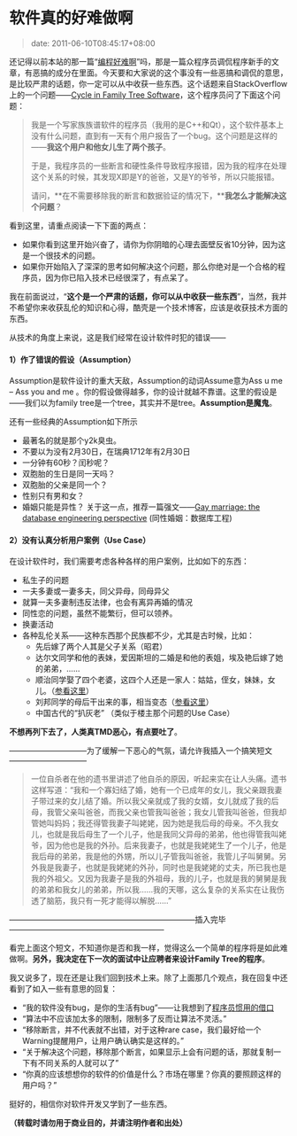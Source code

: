 # 软件真的好难做啊
>date: 2011-06-10T08:45:17+08:00


还记得以前本站的那一篇“[编程好难啊](https://coolshell.cn/articles/1391.html "编程真难啊")”吗，那是一篇众程序员调侃程序新手的文章，有恶搞的成分在里面。今天要和大家说的这个事没有一些恶搞和调侃的意思，是比较严肃的话题，你一定可以从中收获一些东西。这个话题来自StackOverflow上的一个问题——[Cycle in Family Tree Software](http://stackoverflow.com/questions/6163683/cycles-in-family-tree-software "Cycle in family tree software")，这个程序员问了下面这个问题：



> 我是一个写家族族谱软件的程序员（我用的是C++和Qt），这个软件基本上没有什么问题，直到有一天有个用户报告了一个bug。这个问题是这样的——**我这个用户和他女儿生了两个孩子**。
> 
> 
> 于是，我程序员的一些断言和硬性条件导致程序报错，因为我的程序在处理这个关系的时候，其发现X即是Y的爸爸，又是Y的爷爷，所以只能报错。
> 
> 
> 请问，**在不需要移除我的断言和数据验证的情况下，****我怎么才能解决这个问题**？
> 
> 


看到这里，请重点阅读一下下面的两点：


* 如果你看到这里开始兴奋了，请你为你阴暗的心理去面壁反省10分钟，因为这是一个很技术的问题。
* 如果你开始陷入了深深的思考如何解决这个问题，那么你绝对是一个合格的程序员，因为你已陷入技术已经很深了，有点呆了。


我在前面说过，“**这个是一个严肃的话题，你可以从中收获一些东西**”，当然，我并不希望你来收获乱伦的知识和心得，酷壳是一个技术博客，应该是收获技术方面的东西。



从技术的角度上来说，这是我们经常在设计软件时犯的错误——


#### **1）作了错误的假设**（Assumption）


Assumption是软件设计的重大天敌，Assumption的动词Assume意为Ass u me – Ass you and me 。你的假设做得越多，你的设计就越不靠谱。这里的假设是——我们以为family tree是一个tree，其实并不是tree。**Assumption是魔鬼**。


还有一些经典的Assumption如下所示


* 最著名的就是那个y2k臭虫。
* 不要以为没有2月30日，在瑞典1712年有2月30日
* 一分钟有60秒？闰秒呢？
* 双胞胎的生日是同一天吗？
* 双胞胎的父亲是同一个？
* 性别只有男和女？
* 婚姻只能是异性？ 关于这一点，推荐一篇强文——[Gay marriage: the database engineering perspective](http://qntm.org/gay) (同性婚姻：数据库工程)


#### **2）没有认真分析用户案例**（Use Case）


在设计软件时，我们需要考虑各种各样的用户案例，比如如下的东西：


* 私生子的问题
* 一夫多妻或一妻多夫，同父异母，同母异父
* 就算一夫多妻制违反法律，也会有离异再婚的情况
* 同性恋的问题，虽然不能繁衍，但可以领养。
* 换妻活动
* 各种乱伦关系——这种东西那个民族都不少，尤其是古时候，比如：
	+ 先后嫁了两个人其是父子关系（昭君）
	+ 达尔文同学和他的表妹，爱因斯坦的二婚是和他的表姐，埃及艳后嫁了她的弟弟，……
	+ 顺治同学娶了四个老婆，这四个人还是一家人：姑姑，侄女，妹妹，女儿。（[参看这里](http://blog.sina.com.cn/s/blog_5e62ac110100onwa.html)）
	+ 刘邦同学的母后干出来的事，相当变态（[参看这里](http://bbs.tiexue.net/post2_5114346_1.html)）
	+ 中国古代的“扒灰老” （类似于楼主那个问题的Use Case）


**不想再列下去了，人类真TMD恶心，有点要吐了**。


——————————为了缓解一下恶心的气氛，请允许我插入一个搞笑短文——————————



> 一位自杀者在他的遗书里讲述了他自杀的原因，听起来实在让人头痛。遗书这样写道：“我和一个寡妇结了婚，她有一个已成年的女儿，我父亲跟我妻子带过来的女儿结了婚。所以我父亲就成了我的女婿，女儿就成了我的后母，我管父亲叫爸爸，而我父亲也管我叫爸爸；我女儿管我叫爸爸，但我却管她叫妈妈；我还得管我妻子叫姥姥，因为她是我后母的母亲。不久我女儿，也就是我后母生了一个儿子，他是我同父异母的弟弟，他也得管我叫姥爷，因为他也是我的外孙。后来我妻子，也就是我姥姥生了一个儿子，他是我后母的弟弟，我是他的外甥，所以儿子管我叫爸爸，我管儿子叫舅舅。另外我是我妻子，也就是我姥姥的外孙，同时也是我姥姥的丈夫，所已我也是我的外祖父。又因为我妻子是我的外祖母，我的儿子，也就是我的舅舅是我的弟弟和我女儿的弟弟，所以我……我的天哪，这么复杂的关系实在让我伤透了脑筋，我只有一死才能得以解脱……”
> 
> 


————————————————————————插入完毕————————————————————


看完上面这个短文，不知道你是否和我一样，觉得这么一个简单的程序将是如此难做啊。**另外，我决定在下一次的面试中让应聘者来设计Family Tree的程序**。


我又说多了，现在还是让我们回到技术上来。除了上面那几个观点，我在回复中还看到了如入一些有意思的回复：


* “我的软件没有bug，是你的生活有bug”——让我想到了[程序员惯用的借口](https://coolshell.cn/articles/1174.html "程序员惯用的解释(Top 25)")
* “算法中不应该加太多的限制，限制多了反而让算法不灵活。”
* “移除断言，并不代表就不出错，对于这种rare case，我们最好给一个Warning提醒用户，让用户确认确实是这样的。”
* “关于解决这个问题，移除那个断言，如果显示上会有问题的话，那就复制一下有不同关系的人就可以了”
* “你真的应该想想你的软件的价值是什么？市场在哪里？你真的要照顾这样的用户吗？”


挺好的，相信你对软件开发又学到了一些东西。


**（转载时请勿用于商业目的，并请注明作者和出处）**


